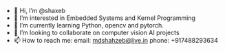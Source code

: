 - 👋 Hi, I’m @shaxeb
- 👀 I’m interested in Embedded Systems and Kernel Programming
- 🌱 I’m currently learning Python, opencv and pytorch.
- 💞️ I’m looking to collaborate on computer vision AI projects
- 📫 How to reach me: 
  email: mdshahzeb@live.in
  phone: +917488293634

<!---
shaxeb/shaxeb is a ✨ special ✨ repository because its `README.md` (this file) appears on your GitHub profile.
You can click the Preview link to take a look at your changes.
--->

